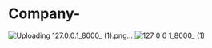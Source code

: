 # Company-
![Uploading 127.0.0.1_8000_ (1).png…]()
![127 0 0 1_8000_ (1)](https://github.com/SakthiMS1920/Company-/assets/127119001/e0ca4fc9-efb8-41ea-8575-c74dc534cfba)

